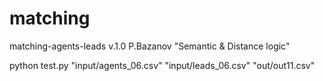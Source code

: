 # matching
matching-agents-leads v.1.0 P.Bazanov "Semantic & Distance logic"

python test.py  "input/agents_06.csv"  "input/leads_06.csv"  "out/out11.csv"


